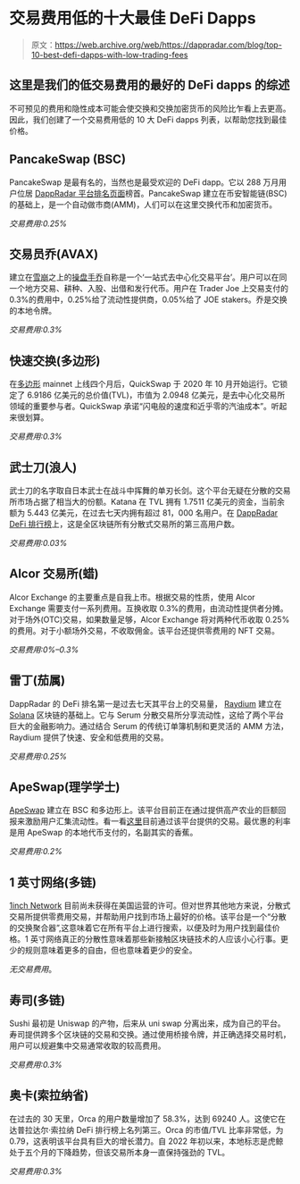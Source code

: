 # 交易费用低的十大最佳 DeFi Dapps

> 原文：<https://web.archive.org/web/https://dappradar.com/blog/top-10-best-defi-dapps-with-low-trading-fees>

## 这里是我们的低交易费用的最好的 DeFi dapps 的综述

不可预见的费用和隐性成本可能会使交换和交换加密货币的风险比乍看上去更高。因此，我们创建了一个交易费用低的 10 大 DeFi dapps 列表，以帮助您找到最佳价格。

## PancakeSwap (BSC)

PancakeSwap 是最有名的，当然也是最受欢迎的 DeFi dapp。它以 288 万月用户位居 [DappRadar 平台排名页面](https://web.archive.org/web/20220925080138/https://dappradar.com/rankings/category/defi)榜首。PancakeSwap 建立在币安智能链(BSC)的基础上，是一个自动做市商(AMM)，人们可以在这里交换代币和加密货币。

*交易费用:0.25%*

## 交易员乔(AVAX)

建立在[雪崩](https://web.archive.org/web/20220925080138/https://dappradar.com/rankings/protocol/avalanche)之上的[操盘手乔](https://web.archive.org/web/20220925080138/https://dappradar.com/avalanche/defi/trader-joe)自称是一个‘一站式去中心化交易平台’。用户可以在同一个地方交易、耕种、入股、出借和发行代币。用户在 Trader Joe 上交易支付的 0.3%的费用中，0.25%给了流动性提供商，0.05%给了 JOE stakers。乔是交换的本地令牌。

*交易费用:0.3%*

## 快速交换(多边形)

在[多边形](https://web.archive.org/web/20220925080138/https://dappradar.com/rankings/protocol/polygon) mainnet 上线四个月后，QuickSwap 于 2020 年 10 月开始运行。它锁定了 6.9186 亿美元的总价值(TVL)，市值为 2.0948 亿美元，是去中心化交易所领域的重要参与者。QuickSwap 承诺“闪电般的速度和近乎零的汽油成本”。听起来很划算。

*交易费用:0.3%*

## 武士刀(浪人)

武士刀的名字取自日本武士在战斗中挥舞的单刃长剑。这个平台无疑在分散的交易所市场占据了相当大的份额。Katana 在 TVL 拥有 1.7511 亿美元的资金，当前余额为 5.443 亿美元，在过去七天内拥有超过 81，000 名用户。在 [DappRadar DeFi 排行榜](https://web.archive.org/web/20220925080138/https://dappradar.com/rankings/category/defi)上，这是全区块链所有分散式交易所的第三高用户数。

*交易费用:0.03%*

## Alcor 交易所(蜡)

Alcor Exchange 的主要重点是自我上市。根据交易的性质，使用 Alcor Exchange 需要支付一系列费用。互换收取 0.3%的费用，由流动性提供者分摊。对于场外(OTC)交易，如果数量足够，Alcor Exchange 将对两种代币收取 0.25%的费用。对于小额场外交易，不收取佣金。该平台还提供零费用的 NFT 交易。

*交易费用:0%–0.3%*

## 雷丁(茄属)

DappRadar 的 DeFi 排名第一是过去七天其平台上的交易量， [Raydium](https://web.archive.org/web/20220925080138/https://dappradar.com/solana/defi/raydium) 建立在 [Solana](https://web.archive.org/web/20220925080138/https://dappradar.com/rankings/protocol/solana) 区块链的基础上。它与 Serum 分散交易所分享流动性，这给了两个平台巨大的金融影响力。通过结合 Serum 的传统订单簿机制和更灵活的 AMM 方法，Raydium 提供了快速、安全和低费用的交易。

*交易费用:0.25%*

## ApeSwap(理学学士)

[ApeSwap](https://web.archive.org/web/20220925080138/https://dappradar.com/binance-smart-chain/defi/apeswap) 建立在 BSC 和多边形上。该平台目前正在通过提供高产农业的巨额回报来激励用户汇集流动性。看一看[这里](https://web.archive.org/web/20220925080138/https://apeswap.finance/farms)目前通过该平台提供的交易。最优惠的利率是用 ApeSwap 的本地代币支付的，名副其实的香蕉。

*交易费用:0.2%*

## 1 英寸网络(多链)

[1inch Network](https://web.archive.org/web/20220925080138/https://dappradar.com/multichain/defi/1inch-network) 目前尚未获得在美国运营的许可。但对世界其他地方来说，分散式交易所提供零费用交易，并帮助用户找到市场上最好的价格。该平台是一个“分散的交换聚合器”,这意味着它在所有平台上进行搜索，以便及时为用户找到最佳价格。1 英寸网络真正的分散性意味着那些新接触区块链技术的人应该小心行事。更少的规则意味着更多的自由，但也意味着更少的安全。

*无交易费用*。

## 寿司(多链)

Sushi 最初是 Uniswap 的产物，后来从 uni swap 分离出来，成为自己的平台。寿司提供跨多个区块链的交易和交换。通过使用桥接令牌，并正确选择交易时机，用户可以规避集中交易通常收取的较高费用。

*交易费用:0.3%*

## 奥卡(索拉纳省)

在过去的 30 天里，Orca 的用户数量增加了 58.3%，达到 69240 人。这使它在达普拉达尔·索拉纳 DeFi 排行榜上名列第三。Orca 的市值/TVL 比率非常低，为 0.79，这表明该平台具有巨大的增长潜力。自 2022 年初以来，本地标志是虎鲸处于五个月的下降趋势，但该交易所本身一直保持强劲的 TVL。

*交易费用:0.3%*